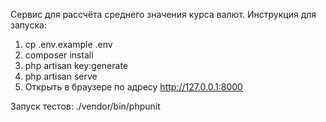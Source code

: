 Сервис для рассчёта среднего значения курса валют.
Инструкция для запуска:
1. cp .env.example .env
2. composer install
3. php artisan key:generate
4. php artisan serve
5. Открыть в браузере по адресу  http://127.0.0.1:8000

Запуск тестов:
 ./vendor/bin/phpunit